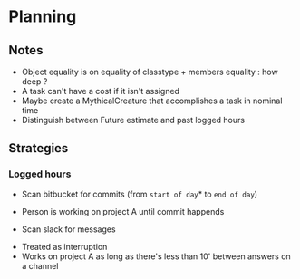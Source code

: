 # Planning


## Notes
- Object equality is on equality of classtype + members equality : how deep ?
- A task can't have a cost if it isn't assigned
- Maybe create a MythicalCreature that accomplishes a task in nominal time
- Distinguish between Future estimate and past logged hours


## Strategies

### Logged hours
 - Scan bitbucket for commits (from `start of day`* to `end of day`)
  * Person is working on project A until commit happends
 - Scan slack for messages
  * Treated as interruption
  * Works on project A as long as there's less than 10' between answers on a channel